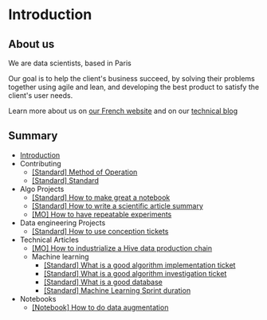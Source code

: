 # Introduction

## About us

We are data scientists, based in Paris

Our goal is to help the client's business succeed, by solving their problems together using agile and lean, and developing the best product to satisfy the client's user needs.

Learn more about us on [our French website](https://www.sicara.com/) and on our [technical blog](https://blog.sicara.com/)

## Summary

* [Introduction](./)
* Contributing
  * [\[Standard\] Method of Operation](contributing/mo.s.md)
  * [\[Standard\] Standard](contributing/standard.s.md)
* Algo Projects
  * [\[Standard\] How to make great a notebook](algo-projects/make-great-notebook.s.md)
  * [\[Standard\] How to write a scientific article summary](algo-projects/write-an-article-summary.s.md)
  * [\[MO\] How to have repeatable experiments](algo-projects/how-to-have-repeatable-experiments.mo.md)
* Data engineering Projects
  * [\[Standard\] How to use conception tickets](data-engineering-projects/how-to-use-conception-tickets.s.md)
* Technical Articles
  * [\[MO\] How to industrialize a Hive data production chain](technical-articles/hive-data-production-chain.md)
  * Machine learning
    * [\[Standard\] What is a good algorithm implementation ticket](technical-articles/machine-learning/algorithm-implementation-ticket.md)
    * [\[Standard\] What is a good algorithm investigation ticket](technical-articles/machine-learning/algorithm-investigation-ticket.md)
    * [\[Standard\] What is a good database](technical-articles/machine-learning/good-database.md)
    * [\[Standard\] Machine Learning Sprint duration](technical-articles/machine-learning/sprint-duration.md)
* Notebooks
  * [\[Notebook\] How to do data augmentation](notebooks/data-augmentation.md)

